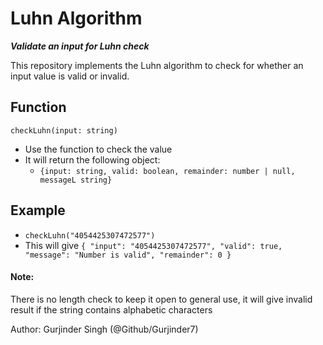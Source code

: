 # Luhn Algorithm 
***Validate an input for Luhn check***

This repository implements the Luhn algorithm to check for whether an input value is valid or invalid. 

## Function

`checkLuhn(input: string)` 
- Use the function to check the value
- It will return the following object:
  - ```{input: string, valid: boolean, remainder: number | null, messageL string}``` 

## Example
- `checkLuhn("4054425307472577")`
- This will give ```{
  "input": "4054425307472577",
  "valid": true,
  "message": "Number is valid",
  "remainder": 0
} ```

#### Note:
 There is no length check to keep it open to general use, it will give invalid result if the string contains alphabetic characters


Author: Gurjinder Singh (@Github/Gurjinder7)